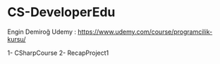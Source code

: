 # CS-DeveloperEdu
Engin Demiroğ Udemy : https://www.udemy.com/course/programcilik-kursu/


1- CSharpCourse
2- RecapProject1
